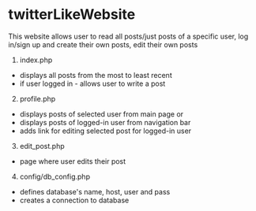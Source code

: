 # twitterLikeWebsite
This website allows user to read all posts/just posts of a specific user, log in/sign up and create their own posts, edit their own posts

1. index.php 
  - displays all posts from the most to least recent
  - if user logged in - allows user to write a post
2. profile.php
  - displays posts of selected user from main page or
  - displays posts of logged-in user from navigation bar
  - adds link for editing selected post for logged-in user
3. edit_post.php
  - page where user edits their post
4. config/db_config.php
  - defines database's name, host, user and pass
  - creates a connection to database 
